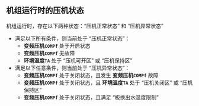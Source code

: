 <!-- 注意事项 -->
<!-- 起始分级标题：##（二级标题） -->

## 机组运行时的压机状态

机组运行时，存在以下两种状态：“压机正常状态” 和 “压机异常状态”

- 满足以下所有条件，则当前处于 “压机正常状态”：
  - **变频压机`COMPf`** 处于开启状态
  - **变频压机`COMPf`** 无故障
  - **环境温度`TA`** 处于 “压机可开区” 或 “压机保持区”
- 满足以下任意条件，则当前处于 “压机异常状态”：
  - **变频压机`COMPf`** 处于关闭状态，且发生 **变频压机`COMPf`** 故障
  - **变频压机`COMPf`** 处于关闭状态，且 **环境温度`TA`** 处于 “压机关闭区” 或 “压机保持区”
  - **变频压机`COMPf`** 处于关闭状态，且满足 “板换出水温度限制”
